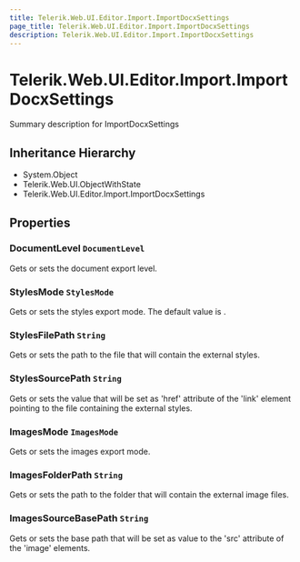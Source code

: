 ```yaml
---
title: Telerik.Web.UI.Editor.Import.ImportDocxSettings
page_title: Telerik.Web.UI.Editor.Import.ImportDocxSettings
description: Telerik.Web.UI.Editor.Import.ImportDocxSettings
---
```


# Telerik.Web.UI.Editor.Import.ImportDocxSettings

Summary description for ImportDocxSettings

## Inheritance Hierarchy

* System.Object
* Telerik.Web.UI.ObjectWithState
* Telerik.Web.UI.Editor.Import.ImportDocxSettings

## Properties

###  DocumentLevel `DocumentLevel`

Gets or sets the document export level.

###  StylesMode `StylesMode`

Gets or sets the styles export mode. The default value is .

###  StylesFilePath `String`

Gets or sets the path to the file that will contain the external styles.

###  StylesSourcePath `String`

Gets or sets the value that will be set as 'href' attribute of the 'link' element
            pointing to the file containing the external styles.

###  ImagesMode `ImagesMode`

Gets or sets the images export mode.

###  ImagesFolderPath `String`

Gets or sets the path to the folder that will contain the external image files.

###  ImagesSourceBasePath `String`

Gets or sets the base path that will be set as value to the 'src' attribute of
            the 'image' elements.

